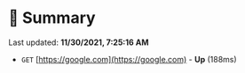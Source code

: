 # 📖 Summary
Last updated: **11/30/2021, 7:25:16 AM**

- `GET` [https://google.com](https://google.com) - **Up** (188ms)
